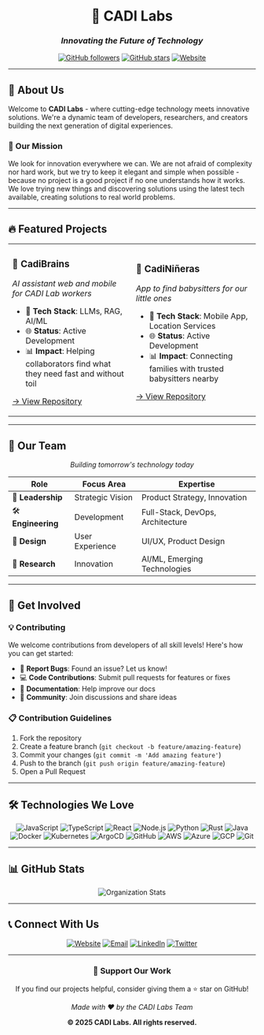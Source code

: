 <div align="center">
  
# 🚀 CADI Labs
### *Innovating the Future of Technology*

[![GitHub followers](https://img.shields.io/github/followers/CaDi-Team?style=social)](https://github.com/CaDi-Team)
[![GitHub stars](https://img.shields.io/github/stars/CaDi-Team?style=social)](https://github.com/CaDi-Team)
[![Website](https://img.shields.io/badge/Website-Live-green?style=flat-square)](https://cadi-labs.com)

---

</div>

## 🎯 About Us

Welcome to **CADI Labs** - where cutting-edge technology meets innovative solutions. We're a dynamic team of developers, researchers, and creators building the next generation of digital experiences.

### 🌟 Our Mission
We look for innovation everywhere we can. We are not afraid of complexity nor hard work, but we try to keep it elegant and simple when possible - because no project is a good project if no one understands how it works. We love trying new things and discovering solutions using the latest tech available, creating solutions to real world problems.

---

## 🔥 Featured Projects

<!-- Add your key repositories here -->
<table>
<tr>
<td width="50%">

### 🧠 CadiBrains
*AI assistant web and mobile for CADI Lab workers*
- 🔧 **Tech Stack**: LLMs, RAG, AI/ML
- 🌐 **Status**: Active Development
- 📊 **Impact**: Helping collaborators find what they need fast and without toil

[→ View Repository](https://github.com/CaDi-Team/cadibrains)

</td>
<td width="50%">

### 👶 CadiNiñeras
*App to find babysitters for our little ones*
- 🔧 **Tech Stack**: Mobile App, Location Services
- 🌐 **Status**: Active Development
- 📊 **Impact**: Connecting families with trusted babysitters nearby

[→ View Repository](https://github.com/CaDi-Team/cadininheras)

</td>
</tr>
</table>

---

## 👥 Our Team

<div align="center">

*Building tomorrow's technology today*

| Role | Focus Area | Expertise |
|------|------------|-----------|
| 🎯 **Leadership** | Strategic Vision | Product Strategy, Innovation |
| 🛠️ **Engineering** | Development | Full-Stack, DevOps, Architecture |
| 🎨 **Design** | User Experience | UI/UX, Product Design |
| 🔬 **Research** | Innovation | AI/ML, Emerging Technologies |

</div>

---

## 🤝 Get Involved

### 💡 Contributing
We welcome contributions from developers of all skill levels! Here's how you can get started:

- 🐛 **Report Bugs**: Found an issue? Let us know!
- 💻 **Code Contributions**: Submit pull requests for features or fixes
- 📖 **Documentation**: Help improve our docs
- 💬 **Community**: Join discussions and share ideas

### 📋 Contribution Guidelines
1. Fork the repository
2. Create a feature branch (`git checkout -b feature/amazing-feature`)
3. Commit your changes (`git commit -m 'Add amazing feature'`)
4. Push to the branch (`git push origin feature/amazing-feature`)
5. Open a Pull Request

---

## 🛠️ Technologies We Love

<div align="center">

![JavaScript](https://img.shields.io/badge/-JavaScript-F7DF1E?style=flat-square&logo=javascript&logoColor=black)
![TypeScript](https://img.shields.io/badge/-TypeScript-3178C6?style=flat-square&logo=typescript&logoColor=white)
![React](https://img.shields.io/badge/-React-61DAFB?style=flat-square&logo=react&logoColor=black)
![Node.js](https://img.shields.io/badge/-Node.js-339933?style=flat-square&logo=node.js&logoColor=white)
![Python](https://img.shields.io/badge/-Python-3776AB?style=flat-square&logo=python&logoColor=white)
![Rust](https://img.shields.io/badge/-Rust-000000?style=flat-square&logo=rust&logoColor=white)
![Java](https://img.shields.io/badge/-Java%20Spring%20Boot-6DB33F?style=flat-square&logo=spring&logoColor=white)
![Docker](https://img.shields.io/badge/-Docker-2496ED?style=flat-square&logo=docker&logoColor=white)
![Kubernetes](https://img.shields.io/badge/-Kubernetes-326CE5?style=flat-square&logo=kubernetes&logoColor=white)
![ArgoCD](https://img.shields.io/badge/-ArgoCD-EF7B4D?style=flat-square&logo=argo&logoColor=white)
![GitHub](https://img.shields.io/badge/-GitHub-181717?style=flat-square&logo=github&logoColor=white)
![AWS](https://img.shields.io/badge/-AWS-232F3E?style=flat-square&logo=amazon-aws&logoColor=white)
![Azure](https://img.shields.io/badge/-Azure-0078D4?style=flat-square&logo=microsoft-azure&logoColor=white)
![GCP](https://img.shields.io/badge/-Google%20Cloud-4285F4?style=flat-square&logo=google-cloud&logoColor=white)
![Git](https://img.shields.io/badge/-Git-F05032?style=flat-square&logo=git&logoColor=white)

</div>

---

## 📊 GitHub Stats

<div align="center">

![Organization Stats](https://github-readme-stats.vercel.app/api?username=CaDi-Team&show_icons=true&theme=radical&include_all_commits=true&count_private=true)

</div>

---

## 📞 Connect With Us

<div align="center">

[![Website](https://img.shields.io/badge/🌐_Website-Visit_Us-blue?style=for-the-badge)](https://cadi-labs.com)
[![Email](https://img.shields.io/badge/📧_Email-Contact_Us-red?style=for-the-badge)](mailto:hello@cadi-labs.com)
[![LinkedIn](https://img.shields.io/badge/💼_LinkedIn-Follow_Us-blue?style=for-the-badge&logo=linkedin)](https://linkedin.com/company/cadi-labs)
[![Twitter](https://img.shields.io/badge/🐦_Twitter-Follow_Us-1DA1F2?style=for-the-badge&logo=twitter&logoColor=white)](https://twitter.com/cadilabs)

</div>

---

<div align="center">

### 💝 Support Our Work

If you find our projects helpful, consider giving them a ⭐ star on GitHub!

*Made with ❤️ by the CADI Labs Team*

**© 2025 CADI Labs. All rights reserved.**

</div>
